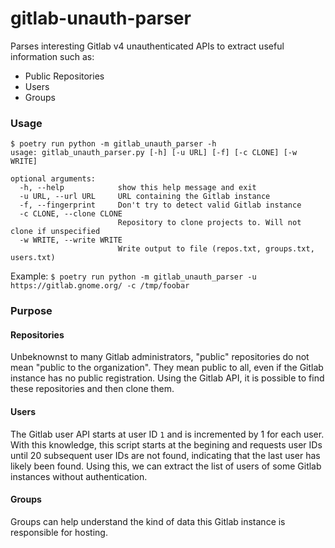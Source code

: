 # gitlab-unauth-parser
Parses interesting Gitlab v4 unauthenticated APIs to extract useful information such as:
- Public Repositories
- Users
- Groups

### Usage
```
$ poetry run python -m gitlab_unauth_parser -h
usage: gitlab_unauth_parser.py [-h] [-u URL] [-f] [-c CLONE] [-w WRITE]

optional arguments:
  -h, --help            show this help message and exit
  -u URL, --url URL     URL containing the Gitlab instance
  -f, --fingerprint     Don't try to detect valid Gitlab instance
  -c CLONE, --clone CLONE
                        Repository to clone projects to. Will not clone if unspecified
  -w WRITE, --write WRITE
                        Write output to file (repos.txt, groups.txt, users.txt)
```

Example: `$ poetry run python -m gitlab_unauth_parser -u https://gitlab.gnome.org/ -c /tmp/foobar`

### Purpose
#### Repositories
Unbeknownst to many Gitlab administrators, "public" repositories do not mean "public to the organization". They mean public to all, even if the Gitlab instance has no public registration. Using the Gitlab API, it is possible to find these repositories and then clone them.
#### Users
The Gitlab user API starts at user ID `1` and is incremented by 1 for each user. With this knowledge, this script starts at the begining and requests user IDs until 20 subsequent user IDs are not found, indicating that the last user has likely been found. Using this, we can extract the list of users of some Gitlab instances without authentication.
#### Groups
Groups can help understand the kind of data this Gitlab instance is responsible for hosting.

